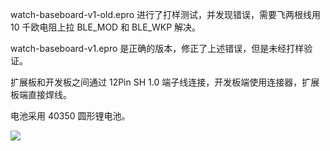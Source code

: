 watch-baseboard-v1-old.epro 进行了打样测试，并发现错误，需要飞两根线用 10 千欧电阻上拉 BLE_MOD 和 BLE_WKP 解决。

watch-baseboard-v1.epro 是正确的版本，修正了上述错误，但是未经打样验证。

扩展板和开发板之间通过 12Pin SH 1.0 端子线连接，开发板端使用连接器，扩展板端直接焊线。

电池采用 40350 圆形锂电池。

![](../docs/assets/hardware_assimble.jpg)